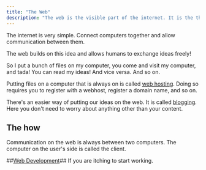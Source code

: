 ```yaml
---
title: "The Web"
description: "The web is the visible part of the internet. It is the thing that makes life on earth pleasurable"
---
```

The internet is very simple. Connect computers together and allow communication between them.

The web builds on this idea and allows humans to exchange ideas freely!

So I put a bunch of files on my computer, you come and visit my computer, and tada! You can read my ideas! And vice versa. And so on.

Putting files on a computer that is always on is called [web hosting](/webhosting/). Doing so requires you to register with a webhost, register a domain name, and so on.

There's an easier way of putting our ideas on the web. It is called [blogging](/blogging/). Here you don't need to worry about anything other than your content.

The how
---
Communication on the web is always between two computers. The computer on the user's side is called the client.

##[Web Development](/web-development.html.md)##
If you are itching to start working.
